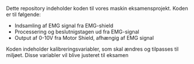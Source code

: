 Dette repository indeholder koden til vores maskin eksamensprojekt.
Koden er til følgende:
  - Indsamling af EMG signal fra EMG-shield
  - Processering og beslutnigstagen ud fra EMG-signal
  - Output af 0-10V fra Motor Shield, afhængig af EMG signal

Koden indeholder kalibreringsvariabler, som skal ændres og tilpasses til miljøet.
Disse variabler vil blive justeret til eksamen
